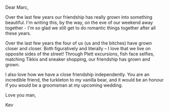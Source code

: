Dear Marc,

Over the last few years our friendship has really grown into something beautiful. I'm writing this, by the way, on the eve of our weekend away together - I'm so glad we still get to do romantic things together after all these years.

Over the last few years the four of us (us and the bitches) have grown closer and closer. Both figuratively and literally – I love that we live on opposite sides of the street! Through Plett excursions, fish face selfies, matching Tikkis and sneaker shopping, our friendship has grown and grown.

I also love how we have a close friendship independently. You are an incredible friend, the turkleton to my vanilla bear, and it would be an honour if you would be a groomsman at my upcoming wedding.

Love you man,


Kev

